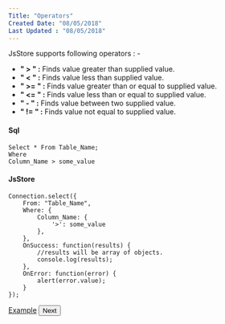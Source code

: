 ```yaml
---
Title: "Operators"
Created Date: "08/05/2018"
Last Updated : "08/05/2018"
---
```


JsStore supports following operators : -

*   **" \> " :** Finds value greater than supplied value.
*   **" < " :** Finds value less than supplied value.
*   **" >= " :** Finds value greater than or equal to supplied value.
*   **" <= " :** Finds value less than or equal to supplied value.
*   **" \- " :** Finds value between two supplied value.
*   **" != " :** Finds value not equal to supplied value.

#### Sql

```
Select * From Table_Name;
Where
Column_Name > some_value
```

#### JsStore

```
Connection.select({
    From: "Table_Name",
    Where: {
        Column_Name: {
            '>': some_value
        },
    },
    OnSuccess: function(results) {
        //results will be array of objects.
        console.log(results);
    },
    OnError: function(error) {
        alert(error.value);
    }
});
```

<p class="margin-top-40px center-align">
    <a class="btn info" target="_blank" href="/example/operator">Example</a>
    <button class="btn info btnNext">Next</button>
</p>